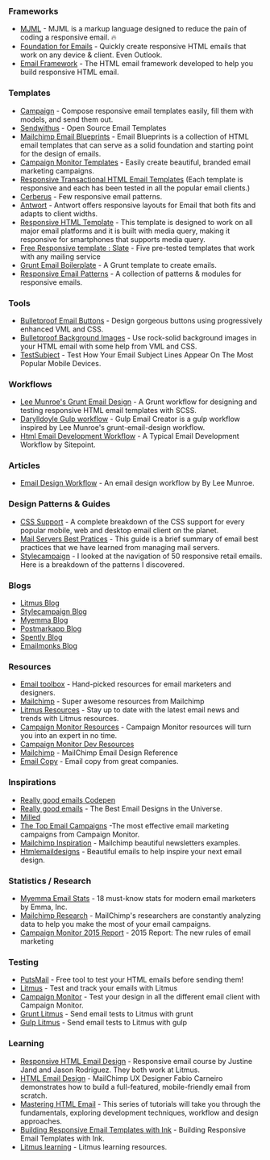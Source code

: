 

### Frameworks
 
* [MJML](https://mjml.io) - MJML is a markup language designed to reduce the pain of coding a responsive email. :fire:
* [Foundation for Emails](https://github.com/zurb/foundation-emails) - Quickly create responsive HTML emails that work on any device & client. Even Outlook.
* [Email Framework](http://emailframe.work/) - The HTML email framework developed to help you build responsive HTML email.

### Templates

* [Campaign](https://github.com/bevacqua/campaign) - Compose responsive email templates easily, fill them with models, and send them out.
* [Sendwithus](https://www.sendwithus.com/resources/templates) - Open Source Email Templates
* [Mailchimp Email Blueprints](https://github.com/mailchimp/Email-Blueprints) - Email Blueprints is a collection of HTML email templates that can serve as a solid foundation and starting point for the design of emails.
* [Campaign Monitor Templates](https://www.campaignmonitor.com/email-templates/) - Easily create beautiful, branded email marketing campaigns.
* [Responsive Transactional HTML Email Templates](https://github.com/mailgun/transactional-email-templates) (Each template is responsive and each has been tested in all the popular email clients.)
* [Cerberus](https://github.com/TedGoas/Cerberus) - Few responsive email patterns.
* [Antwort](https://github.com/internations/antwort) - Antwort offers responsive layouts for Email that both fits and adapts to client widths.
* [Responsive HTML Template](https://github.com/charlesmudy/responsive-html-email-template) - This template is designed to work on all major email platforms and it is built with media query, making it responsive for smartphones that supports media query.
* [Free Responsive template : Slate](https://litmus.com/resources/free-responsive-email-templates/) - Five pre-tested templates that work with any mailing service
* [Grunt Email Boilerplate](https://github.com/dwightjack/grunt-email-boilerplate) - A Grunt template to create emails.
* [Responsive Email Patterns](http://responsiveemailpatterns.com/) - A collection of patterns & modules for responsive emails.

### Tools

* [Bulletproof Email Buttons](http://buttons.cm/) - Design gorgeous buttons using progressively enhanced VML and CSS.
* [Bulletproof Background Images](http://backgrounds.cm/) - Use rock-solid background images in your HTML email with some help from
VML and CSS.
* [TestSubject](http://zurb.com/playground/testsubject) - Test How Your Email Subject Lines Appear On The Most Popular Mobile Devices.

### Workflows

* [Lee Munroe's Grunt Email Design](https://github.com/leemunroe/grunt-email-workflow) - A Grunt workflow for designing and testing responsive HTML email templates with SCSS.
* [Darylldoyle Gulp workflow](https://github.com/darylldoyle/Gulp-Email-Creator) - Gulp Email Creator is a gulp workflow inspired by Lee Munroe's grunt-email-design workflow.
* [Html Email Development Workflow](http://www.sitepoint.com/my-current-html-email-development-workflow/) - A Typical Email Development Workflow by Sitepoint.

### Articles
* [Email Design Workflow](http://www.leemunroe.com/email-design-workflow/) - An email design workflow by By Lee Munroe.

### Design Patterns & Guides

* [CSS Support](https://www.campaignmonitor.com/css/) - A complete breakdown of the CSS support for every popular mobile, web and desktop email client on the planet.
* [Mail Servers Best Pratices](https://documentation.mailgun.com/best_practices.html#email-best-practices) - This guide is a brief summary of email best practices that we have learned from managing mail servers.
* [Stylecampaign](http://stylecampaign.com/blog/2014/02/responsive-email-navigation/) - I looked at the navigation of 50 responsive retail emails. Here is a breakdown of the patterns I discovered.

### Blogs

* [Litmus Blog](https://litmus.com/blog/)
* [Stylecampaign Blog](http://stylecampaign.com/blog/)
* [Myemma Blog](http://myemma.com/content-hub)
* [Postmarkapp Blog](http://blog.postmarkapp.com/)
* [Spently Blog](http://spently.com/blog/)
* [Emailmonks Blog](http://www.emailmonks.com/blog/)

### Resources

* [Email toolbox](http://email-toolbox.com/) - Hand-picked resources for email marketers and designers.
* [Mailchimp](http://mailchimp.com/resources/) - Super awesome resources from Mailchimp
* [Litmus Resources](https://litmus.com/resources) - Stay up to date with the latest email news and trends with Litmus resources.
* [Campaign Monitor Resources](https://www.campaignmonitor.com/resources/) - Campaign Monitor resources will turn you into an expert in no time.
* [Campaign Monitor Dev Resources](https://www.campaignmonitor.com/dev-resources/)
* [Mailchimp](http://templates.mailchimp.com/) - MailChimp Email Design Reference
* [Email Copy](http://www.goodemailcopy.com/) - Email copy from great companies.

### Inspirations

* [Really good emails Codepen](http://codepen.io/reallygoodemails/)
* [Really good emails](http://reallygoodemails.com/) - The Best Email Designs in the Universe.
* [Milled](http://milled.com/)
* [The Top Email Campaigns](https://www.campaignmonitor.com/best-email-marketing-campaigns/) -The most effective email marketing campaigns from Campaign Monitor.
* [Mailchimp Inspiration](http://inspiration.mailchimp.com/#all) - Mailchimp beautiful newsletters examples.
* [Htmlemaildesigns](http://htmlemaildesigns.com/) - Beautiful emails to help inspire your next email design.

### Statistics / Research

* [Myemma Email Stats](http://myemma.com/brainiac/gate-free-stats) - 18 must-know stats for modern email marketers by Emma, Inc.
* [Mailchimp Research](http://mailchimp.com/resources/research/) - MailChimp's researchers are constantly analyzing data to help you make the most of your email campaigns. 
* [Campaign Monitor 2015 Report](https://www.campaignmonitor.com/resources/guides/email-marketing-new-rules/) - 2015 Report: The new rules of email marketing

### Testing

* [PutsMail](https://putsmail.com/) - Free tool to test your HTML emails before sending them!
* [Litmus](https://litmus.com/) - Test and track your emails with Litmus
* [Campaign Monitor](https://www.campaignmonitor.com/testing/) - Test your design in all the different email client with Campaign Monitor.
* [Grunt Litmus](https://www.npmjs.com/package/grunt-litmus) - Send email tests to Litmus with grunt
* [Gulp Litmus](https://www.npmjs.com/package/gulp-litmus) - Send email tests to Litmus with gulp

### Learning

* [Responsive HTML Email Design](https://frontendmasters.com/courses/responsive-email/) - Responsive email course by Justine Jand and Jason Rodriguez. They both work at Litmus.
* [HTML Email Design](http://teamtreehouse.com/library/html-email-design) - MailChimp UX Designer Fabio Carneiro demonstrates how to build a full-featured, mobile-friendly email from scratch.
* [Mastering HTML Email](http://webdesign.tutsplus.com/series/mastering-html-email--webdesign-17696) - This series of tutorials will take you through the fundamentals, exploring development techniques, workflow and design approaches.
* [Building Responsive Email Templates with Ink](https://scotch.io/tutorials/building-responsive-email-templates-with-ink) - Building Responsive Email Templates with Ink.
* [Litmus learning](https://litmus.com/community/learning) - Litmus learning resources.
